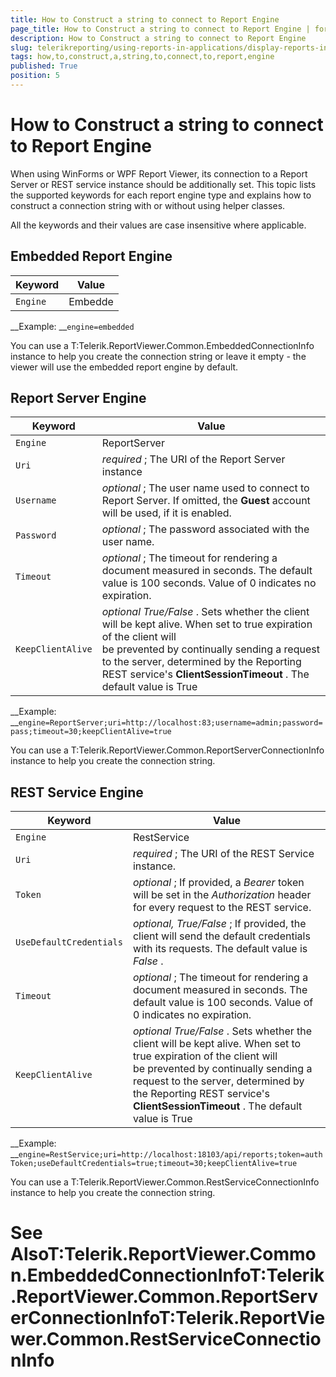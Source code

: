 ```yaml
---
title: How to Construct a string to connect to Report Engine
page_title: How to Construct a string to connect to Report Engine | for Telerik Reporting Documentation
description: How to Construct a string to connect to Report Engine
slug: telerikreporting/using-reports-in-applications/display-reports-in-applications/how-to-construct-a-string-to-connect-to-report-engine
tags: how,to,construct,a,string,to,connect,to,report,engine
published: True
position: 5
---
```


# How to Construct a string to connect to Report Engine



When using WinForms or WPF Report Viewer, its connection to a Report Server or REST service instance should be additionally set.
        This topic lists the supported keywords for each report engine type and explains how to construct a connection string with or without using helper classes.
      

All the keywords and their values are case insensitive where applicable.
      

## Embedded Report Engine


| Keyword | Value |
| ------ | ------ |
|`Engine`|Embedde|




__Example: __`engine=embedded`

You can use a T:Telerik.ReportViewer.Common.EmbeddedConnectionInfo instance to help you create the connection string or
          leave it empty - the viewer will use the embedded report engine by default.
        

	



	



## Report Server Engine


| Keyword | Value |
| ------ | ------ |
|`Engine`|ReportServer|
|`Uri`| *required* ; The URI of the Report Server instance|
|`Username`| *optional* ; The user name used to connect to Report Server. If omitted, the __Guest__ account will be used, if it is enabled.|
|`Password`| *optional* ; The password associated with the user name.|
|`Timeout`| *optional* ; The timeout for rendering a document measured in seconds. The default value is 100 seconds. Value of 0 indicates no expiration.|
|`KeepClientAlive`| *optional True/False* . Sets whether the client will be kept alive. When set to true expiration of the client will<br/>                be prevented by continually sending a request to the server, determined by the Reporting REST service's __ClientSessionTimeout__ . The default value is True|




__Example: __`engine=ReportServer;uri=http://localhost:83;username=admin;password=pass;timeout=30;keepClientAlive=true`

You can use a T:Telerik.ReportViewer.Common.ReportServerConnectionInfo instance to help you create the connection string.
        

	



	



## REST Service Engine


| Keyword | Value |
| ------ | ------ |
|`Engine`|RestService|
|`Uri`| *required* ; The URI of the REST Service instance.|
|`Token`| *optional* ; If provided, a *Bearer* token will be set in the *Authorization* header for every request to the REST service.|
|`UseDefaultCredentials`| *optional, True/False* ; If provided, the client will send the default credentials with its requests. The default value is *False* .|
|`Timeout`| *optional* ; The timeout for rendering a document measured in seconds. The default value is 100 seconds. Value of 0 indicates no expiration.|
|`KeepClientAlive`| *optional True/False* . Sets whether the client will be kept alive. When set to true expiration of the client will<br/>                be prevented by continually sending a request to the server, determined by the Reporting REST service's __ClientSessionTimeout__ . The default value is True|




__Example: __`engine=RestService;uri=http://localhost:18103/api/reports;token=authToken;useDefaultCredentials=true;timeout=30;keepClientAlive=true`

You can use a T:Telerik.ReportViewer.Common.RestServiceConnectionInfo instance to help you create the connection string.
        

	



	



# See AlsoT:Telerik.ReportViewer.Common.EmbeddedConnectionInfoT:Telerik.ReportViewer.Common.ReportServerConnectionInfoT:Telerik.ReportViewer.Common.RestServiceConnectionInfo
